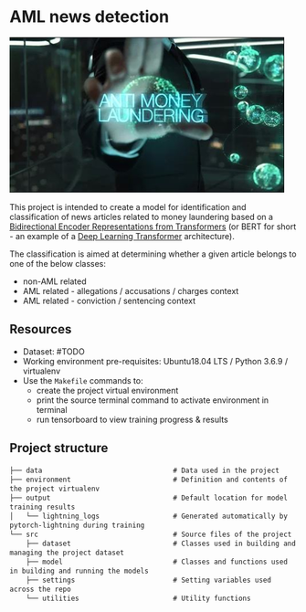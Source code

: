 # AML news detection

![cover](data/cover.JPG)

This project is intended to create a model for identification and classification of news articles related to money laundering based on a [Bidirectional Encoder Representations from Transformers](https://en.wikipedia.org/wiki/BERT_(language_model)) (or BERT for short - an example of a [Deep Learning Transformer](https://en.wikipedia.org/wiki/Transformer_(machine_learning_model)) architecture).

The classification is aimed at determining whether a given article belongs to one of the below classes:
* non-AML related
* AML related - allegations / accusations / charges context
* AML related - conviction / sentencing context

## Resources

* Dataset: #TODO
* Working environment pre-requisites: Ubuntu18.04 LTS / Python 3.6.9 / virtualenv
* Use the `Makefile` commands to:
  * create the project virtual environment
  * print the source terminal command to activate environment in terminal
  * run tensorboard to view training progress & results

## Project structure

```
├── data                                # Data used in the project
├── environment                         # Definition and contents of the project virtualenv
├── output                              # Default location for model training results
│   └── lightning_logs                  # Generated automatically by pytorch-lightning during training
└── src                                 # Source files of the project
    ├── dataset                         # Classes used in building and managing the project dataset
    ├── model                           # Classes and functions used in building and running the models
    ├── settings                        # Setting variables used across the repo 
    └── utilities                       # Utility functions

```